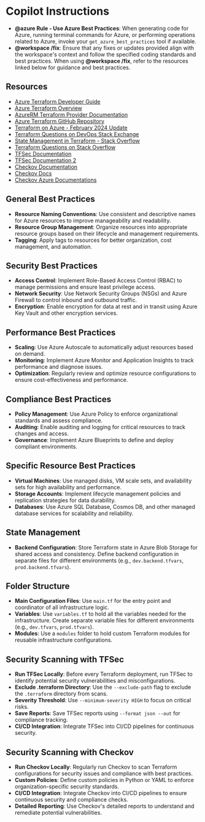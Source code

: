 # Copilot Instructions

- **@azure Rule - Use Azure Best Practices**: When generating code for Azure, running terminal commands for Azure, or performing operations related to Azure, invoke your `get_azure_best_practices` tool if available.
- **@workspace /fix**: Ensure that any fixes or updates provided align with the workspace's context and follow the specified coding standards and best practices. When using **@workspace /fix**, refer to the resources linked below for guidance and best practices.

## Resources

- [Azure Terraform Developer Guide](https://learn.microsoft.com/en-us/azure/developer/terraform/)
- [Azure Terraform Overview](https://learn.microsoft.com/en-us/azure/developer/terraform/overview)
- [AzureRM Terraform Provider Documentation](https://registry.terraform.io/providers/hashicorp/azurerm/latest)
- [Azure Terraform GitHub Repository](https://github.com/Azure-Terraform)
- [Terraform on Azure - February 2024 Update](https://techcommunity.microsoft.com/blog/azuretoolsblog/terraform-on-azure-february-2024-update/4070567)
- [Terraform Questions on DevOps Stack Exchange](https://devops.stackexchange.com/questions/tagged/terraform?updated=true)
- [State Management in Terraform - Stack Overflow](https://stackoverflow.com/questions/59899067/state-management-in-terraform?updated=true)
- [Terraform Questions on Stack Overflow](https://stackoverflow.com/questions/tagged/terraform?updated=true)
- [TFSec Documentation](https://aquasecurity.github.io/tfsec/v1.28.1/)
- [TFSec Documentation 2](https://github.com/Codebytes/secure-terraform-on-azure)
- [Checkov Documentation](https://spacelift.io/blog/what-is-checkov)
- [Checkov Docs](https://github.com/bridgecrewio/checkov)
- [Checkov Azure Documentations](https://www.checkov.io/5.Policy%20Index/terraform.html)

## General Best Practices
- **Resource Naming Conventions**: Use consistent and descriptive names for Azure resources to improve manageability and readability.
- **Resource Group Management**: Organize resources into appropriate resource groups based on their lifecycle and management requirements.
- **Tagging**: Apply tags to resources for better organization, cost management, and automation.

## Security Best Practices
- **Access Control**: Implement Role-Based Access Control (RBAC) to manage permissions and ensure least privilege access.
- **Network Security**: Use Network Security Groups (NSGs) and Azure Firewall to control inbound and outbound traffic.
- **Encryption**: Enable encryption for data at rest and in transit using Azure Key Vault and other encryption services.

## Performance Best Practices
- **Scaling**: Use Azure Autoscale to automatically adjust resources based on demand.
- **Monitoring**: Implement Azure Monitor and Application Insights to track performance and diagnose issues.
- **Optimization**: Regularly review and optimize resource configurations to ensure cost-effectiveness and performance.

## Compliance Best Practices
- **Policy Management**: Use Azure Policy to enforce organizational standards and assess compliance.
- **Auditing**: Enable auditing and logging for critical resources to track changes and access.
- **Governance**: Implement Azure Blueprints to define and deploy compliant environments.

## Specific Resource Best Practices
- **Virtual Machines**: Use managed disks, VM scale sets, and availability sets for high availability and performance.
- **Storage Accounts**: Implement lifecycle management policies and replication strategies for data durability.
- **Databases**: Use Azure SQL Database, Cosmos DB, and other managed database services for scalability and reliability.

## State Management
- **Backend Configuration**: Store Terraform state in Azure Blob Storage for shared access and consistency. Define backend configuration in separate files for different environments (e.g., `dev.backend.tfvars`, `prod.backend.tfvars`).

## Folder Structure
- **Main Configuration Files**: Use `main.tf` for the entry point and coordinator of all infrastructure logic.
- **Variables**: Use `variables.tf` to hold all the variables needed for the infrastructure. Create separate variable files for different environments (e.g., `dev.tfvars`, `prod.tfvars`).
- **Modules**: Use a `modules` folder to hold custom Terraform modules for reusable infrastructure configurations.

## Security Scanning with TFSec
- **Run TFSec Locally**: Before every Terraform deployment, run TFSec to identify potential security vulnerabilities and misconfigurations.
- **Exclude .terraform Directory**: Use the `--exclude-path` flag to exclude the `.terraform` directory from scans.
- **Severity Threshold**: Use `--minimum-severity HIGH` to focus on critical risks.
- **Save Reports**: Save TFSec reports using `--format json --out` for compliance tracking.
- **CI/CD Integration**: Integrate TFSec into CI/CD pipelines for continuous security.

## Security Scanning with Checkov
- **Run Checkov Locally**: Regularly run Checkov to scan Terraform configurations for security issues and compliance with best practices.
- **Custom Policies**: Define custom policies in Python or YAML to enforce organization-specific security standards.
- **CI/CD Integration**: Integrate Checkov into CI/CD pipelines to ensure continuous security and compliance checks.
- **Detailed Reporting**: Use Checkov's detailed reports to understand and remediate potential vulnerabilities.
